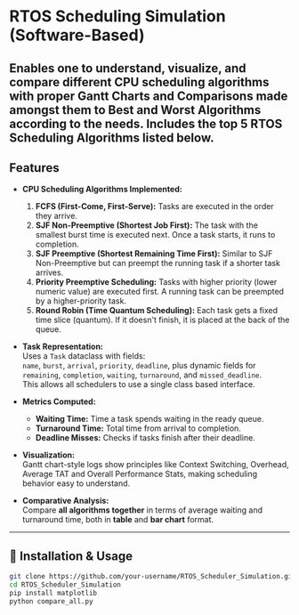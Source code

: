 # RTOS Scheduling Simulation (Software-Based)

Enables one to **understand, visualize, and compare** different CPU scheduling algorithms with proper Gantt Charts and Comparisons made amongst them to Best and Worst Algorithms according to the needs.
Includes the top 5 RTOS Scheduling Algorithms listed below.
---

## Features
- **CPU Scheduling Algorithms Implemented:**
  1. **FCFS (First-Come, First-Serve):** Tasks are executed in the order they arrive.
  2. **SJF Non-Preemptive (Shortest Job First):** The task with the smallest burst time is executed next. Once a task starts, it runs to completion.
  3. **SJF Preemptive (Shortest Remaining Time First):** Similar to SJF Non-Preemptive but can preempt the running task if a shorter task arrives.
  4. **Priority Preemptive Scheduling:** Tasks with higher priority (lower numeric value) are executed first. A running task can be preempted by a higher-priority task.
  5. **Round Robin (Time Quantum Scheduling):** Each task gets a fixed time slice (quantum). If it doesn't finish, it is placed at the back of the queue.

- **Task Representation:**  
  Uses a `Task` dataclass with fields:  
  `name`, `burst`, `arrival`, `priority`, `deadline`, plus dynamic fields for `remaining`, `completion`, `waiting`, `turnaround`, and `missed_deadline`.  
  This allows all schedulers to use a single class based interface.

- **Metrics Computed:**
  - **Waiting Time:** Time a task spends waiting in the ready queue.
  - **Turnaround Time:** Total time from arrival to completion.
  - **Deadline Misses:** Checks if tasks finish after their deadline.

- **Visualization:**  
  Gantt chart-style logs show principles like Context Switching, Overhead, Average TAT and Overall Performance Stats, making scheduling behavior easy to understand.

- **Comparative Analysis:**  
  Compare **all algorithms together** in terms of average waiting and turnaround time, both in **table** and **bar chart** format.

---


## 🔹 Installation & Usage
  ```bash
  git clone https://github.com/your-username/RTOS_Scheduler_Simulation.git
  cd RTOS_Scheduler_Simulation 
pip install matplotlib
python compare_all.py
